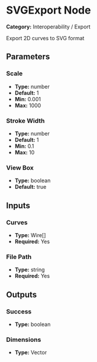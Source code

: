 
# SVGExport Node

**Category:** Interoperability / Export

Export 2D curves to SVG format

## Parameters


### Scale
- **Type:** number
- **Default:** 1
- **Min:** 0.001
- **Max:** 1000



### Stroke Width
- **Type:** number
- **Default:** 1
- **Min:** 0.1
- **Max:** 10



### View Box
- **Type:** boolean
- **Default:** true





## Inputs


### Curves
- **Type:** Wire[]
- **Required:** Yes



### File Path
- **Type:** string
- **Required:** Yes



## Outputs


### Success
- **Type:** boolean



### Dimensions
- **Type:** Vector




